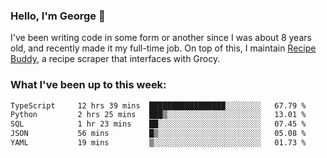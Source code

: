 ### Hello, I'm George 👋

I've been writing code in some form or another since I was about 8 years old, and recently made it my full-time job. On top of this, I maintain [Recipe Buddy](https://github.com/georgegebbett/recipe-buddy), a recipe scraper that interfaces with Grocy.  

<!--
**georgegebbett/georgegebbett** is a ✨ _special_ ✨ repository because its `README.md` (this file) appears on your GitHub profile.

Here are some ideas to get you started:

- 🔭 I’m currently working on ...
- 🌱 I’m currently learning ...
- 👯 I’m looking to collaborate on ...
- 🤔 I’m looking for help with ...
- 💬 Ask me about ...
- 📫 How to reach me: ...
- 😄 Pronouns: ...
- ⚡ Fun fact: ...
-->

### What I've been up to this week:
<!--START_SECTION:waka-->

```txt
TypeScript     12 hrs 39 mins  █████████████████░░░░░░░░   67.79 %
Python         2 hrs 25 mins   ███▒░░░░░░░░░░░░░░░░░░░░░   13.01 %
SQL            1 hr 23 mins    ██░░░░░░░░░░░░░░░░░░░░░░░   07.45 %
JSON           56 mins         █▒░░░░░░░░░░░░░░░░░░░░░░░   05.08 %
YAML           19 mins         ▒░░░░░░░░░░░░░░░░░░░░░░░░   01.73 %
```

<!--END_SECTION:waka-->
